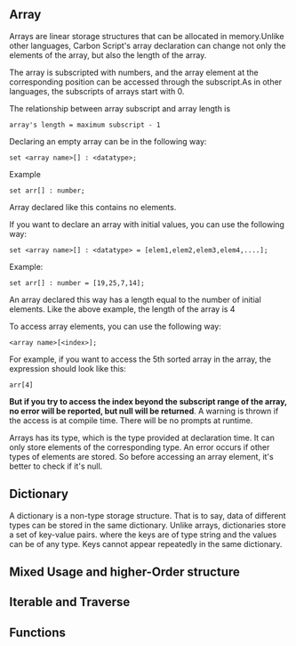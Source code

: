 
## Array

Arrays are linear storage structures that can be allocated in memory.Unlike other languages, Carbon Script's array declaration can change not only the elements of the array, but also the length of the array.

The array is subscripted with numbers, and the array element at the corresponding position can be accessed through the subscript.As in other languages, the subscripts of arrays start with 0.

The relationship between array subscript and array length is
```
array's length = maximum subscript - 1
```

Declaring an empty array can be in the following way:

```
set <array name>[] : <datatype>;
```

Example

```
set arr[] : number;
```

Array declared like this contains no elements.

If you want to declare an array with initial values, you can use the following way:

```
set <array name>[] : <datatype> = [elem1,elem2,elem3,elem4,....];
```

Example:
```
set arr[] : number = [19,25,7,14];
```

An array declared this way has a length equal to the number of initial elements. Like the above example, the length of the array is 4

To access array elements, you can use the following way:

```
<array name>[<index>];
```

For example, if you want to access the 5th sorted array in the array, the expression should look like this:
```
arr[4]
```

**But if you try to access the index beyond the subscript range of the array, no error will be reported, but null will be returned**. A warning is thrown if the access is at compile time. There will be no prompts at runtime.

Arrays has its type, which is the type provided at declaration time. It can only store elements of the corresponding type. An error occurs if other types of elements are stored. So before accessing an array element, it's better to check if it's null.

## Dictionary

A dictionary is a non-type storage structure. That is to say, data of different types can be stored in the same dictionary. Unlike arrays, dictionaries store a set of key-value pairs. where the keys are of type string and the values can be of any type. Keys cannot appear repeatedly in the same dictionary.

## Mixed Usage and higher-Order structure

## Iterable and Traverse

## Functions

